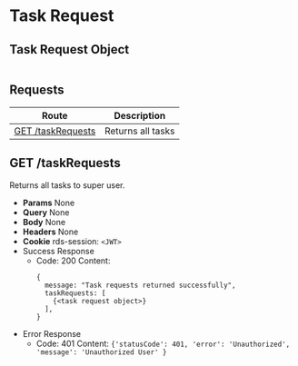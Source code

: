 # Task Request

## Task Request Object

```

```

## **Requests**

|               Route                             |    Description    |
| :-------------------------------------------:   | :---------------: |
| [GET /taskRequests](#get-taskRequests)          | Returns all tasks |

## **GET /taskRequests**

Returns all tasks to super user.

- **Params**
  None
- **Query**
  None
- **Body**
  None
- **Headers**
  None
- **Cookie**
  rds-session: `<JWT>`
- Success Response
  - Code: 200
    Content: 
      ```
      {
        message: "Task requests returned successfully",
        taskRequests: [
          {<task request object>}
        ],
      }
      ```
- Error Response
  - Code: 401
    Content: `{'statusCode': 401, 'error': 'Unauthorized', 'message': 'Unauthorized User' }`

